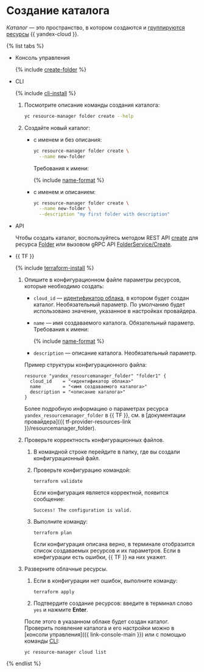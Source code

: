 # Создание каталога

_Каталог_  — это пространство, в котором создаются и [группируются ресурсы](../../concepts/resources-hierarchy.md) {{ yandex-cloud }}.

{% list tabs %}

- Консоль управления

  {% include [create-folder](../../../_includes/create-folder.md) %}

- CLI

  {% include [cli-install](../../../_includes/cli-install.md) %}

  1. Посмотрите описание команды создания каталога:

      ```bash
      yc resource-manager folder create --help
      ```

  2. Создайте новый каталог:

      * с именем и без описания:
          ```bash
          yc resource-manager folder create \
            --name new-folder
          ```

          Требования к имени:

          {% include [name-format](../../../_includes/name-format.md) %}

      * с именем и описанием:

          ```bash
          yc resource-manager folder create \
            --name new-folder \
            --description "my first folder with description"
          ```

- API

  Чтобы создать каталог, воспользуйтесь методом REST API [create](../../api-ref/Folder/create.md) для ресурса [Folder](../../api-ref/Folder/index.md) или вызовом gRPC API [FolderService/Create](../../api-ref/grpc/folder_service.md#Create).

- {{ TF }}

  {% include [terraform-install](../../../_includes/terraform-install.md) %}

  1. Опишите в конфигурационном файле параметры ресурсов, которые необходимо создать:

     * `cloud_id` — [идентификатор облака](../cloud/get-id.md), в котором будет создан каталог. Необязательный параметр. По умолчанию будет использовано значение, указанное в настройках провайдера.
     * `name` — имя создаваемого каталога. Обязательный параметр. Требования к имени:

       {% include [name-format](../../../_includes/name-format.md) %}

     * `description` — описание каталога. Необязательный параметр.

     Пример структуры конфигурационного файла:

     ```hcl
     resource "yandex_resourcemanager_folder" "folder1" {
       cloud_id    = "<идентификатор облака>"
       name        = "<имя создаваемого каталога>"
       description = "<описание каталога>"
     }
     ```

     Более подробную информацию о параметрах ресурса `yandex_resourcemanager_folder` в {{ TF }}, см. в [документации провайдера]({{ tf-provider-resources-link }}/resourcemanager_folder).

  1. Проверьте корректность конфигурационных файлов.

     1. В командной строке перейдите в папку, где вы создали конфигурационный файл.

     1. Проверьте конфигурацию командой:

        ```
        terraform validate
        ```
     
        Если конфигурация является корректной, появится сообщение:
     
        ```
        Success! The configuration is valid.
        ```

     1. Выполните команду:

        ```
        terraform plan
        ```

        Если конфигурация описана верно, в терминале отобразится список создаваемых ресурсов и их параметров. Если в конфигурации есть ошибки, {{ TF }} на них укажет. 

  1. Разверните облачные ресурсы.

     1. Если в конфигурации нет ошибок, выполните команду:

        ```
        terraform apply
        ```

     1. Подтвердите создание ресурсов: введите в терминал слово `yes` и нажмите **Enter**.

     После этого в указанном облаке будет создан каталог. Проверить появление каталога и его настройки можно в [консоли управления]({{ link-console-main }}) или с помощью команды [CLI](../../../cli/quickstart.md):

     ```
     yc resource-manager cloud list
     ```

{% endlist %}
